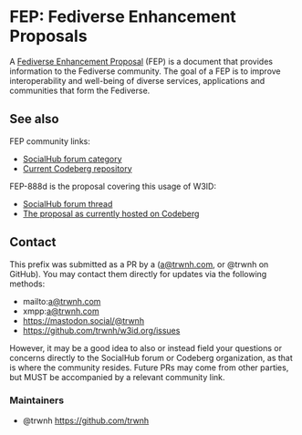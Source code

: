 # FEP: Fediverse Enhancement Proposals

A [Fediverse Enhancement Proposal](https://codeberg.org/fediverse/fep/src/branch/main/feps/fep-a4ed.md) (FEP) is a document that provides information to the Fediverse community. The goal of a FEP is to improve interoperability and well-being of diverse services, applications and communities that form the Fediverse.

## See also

FEP community links:

- [SocialHub forum category](https://socialhub.activitypub.rocks/c/standards/fep/54)
- [Current Codeberg repository](https://codeberg.org/fediverse/fep)

FEP-888d is the proposal covering this usage of W3ID:

- [SocialHub forum thread](https://socialhub.activitypub.rocks/t/fep-888d-using-w3id-org-fep-as-a-namespace-for-extension-terms-and-for-fep-documents/3098)
- [The proposal as currently hosted on Codeberg](https://codeberg.org/fediverse/fep/src/branch/main/fep/888d/fep-888d.md)

## Contact

This prefix was submitted as a PR by a (a@trwnh.com, or @trwnh on GitHub). You may contact them directly for updates via the following methods:

- mailto:a@trwnh.com
- xmpp:a@trwnh.com
- https://mastodon.social/@trwnh
- https://github.com/trwnh/w3id.org/issues

However, it may be a good idea to also or instead field your questions or concerns directly to the SocialHub forum or Codeberg organization, as that is where the community resides. Future PRs may come from other parties, but MUST be accompanied by a relevant community link.

### Maintainers

- @trwnh <https://github.com/trwnh>